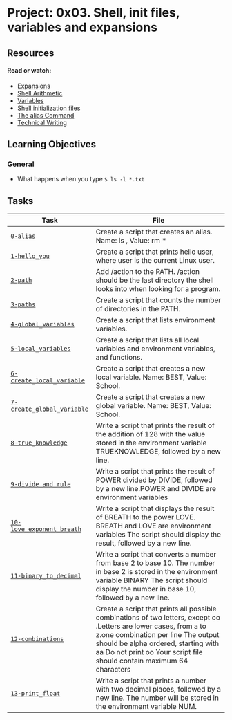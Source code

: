 # Project: 0x03. Shell, init files, variables and expansions

## Resources

#### Read or watch:

* [Expansions](https://intranet.alxswe.com/rltoken/oXnzBjLBA9t9dr7WuftdmQ)
* [Shell Arithmetic](https://intranet.alxswe.com/rltoken/PLSUQnBcKKU5eEgRfRDlug)
* [Variables](https://intranet.alxswe.com/rltoken/SvdGNZJjKsPghzZEhaWu4Q)
* [Shell initialization files](https://intranet.alxswe.com/rltoken/tqud57kjsSYgDfeZDlwl3g)
* [The alias Command](https://intranet.alxswe.com/rltoken/1Z3nYPjmidqQJXcWQ9Fkug)
* [Technical Writing](https://intranet.alxswe.com/rltoken/wYrZr3t3DeAE8PpYHYWGiw)
## Learning Objectives

### General

* What happens when you type <code>$ ls -l *.txt</code>
## Tasks

| Task | File |
| ---- | ---- |
|<code>[0-alias](./0-alias)</code>|Create a script that creates an alias. Name: ls , Value: rm *|
|<code>[1-hello_you](./1-hello_you)</code>|Create a script that prints hello user, where user is the current Linux user.|
|<code>[2-path](./2-path)</code>|Add /action to the PATH. /action should be the last directory the shell looks into when looking for a program.|
|<code>[3-paths](./3-paths)</code>|Create a script that counts the number of directories in the PATH. |
|<code>[4-global_variables](./4-global_variables)</code>|Create a script that lists environment variables.|
|<code>[5-local_variables](./5-local_variables)</code>|Create a script that lists all local variables and environment variables, and functions.|
|<code>[6-create_local_variable](./6-create_local_variable)</code>|Create a script that creates a new local variable. Name: BEST, Value: School.|
|<code>[7-create_global_variable](./7-create_global_variable)</code>|Create a script that creates a new global variable. Name: BEST, Value: School.|
|<code>[8-true_knowledge](./8-true_knowledge)</code>|Write a script that prints the result of the addition of 128 with the value stored in the environment variable TRUEKNOWLEDGE, followed by a new line.|
|<code>[9-divide_and_rule](./9-divide_and_rule)</code>| Write a script that prints the result of POWER divided by DIVIDE, followed by a new line.POWER and DIVIDE are environment variables|
|<code>[10-love_exponent_breath](./10-love_exponent_breath)</code>|Write a script that displays the result of BREATH to the power LOVE. BREATH and LOVE are environment variables The script should display the result, followed by a new line. |
|<code>[11-binary_to_decimal](./11-binary_to_decimal)</code>| Write a script that converts a number from base 2 to base 10. The number in base 2 is stored in the environment variable BINARY The script should display the number in base 10, followed by a new line. |
|<code>[12-combinations](./12-combinations)</code>|Create a script that prints all possible combinations of two letters, except oo .Letters are lower cases, from a to z.one combination per line The output should be alpha ordered, starting with aa Do not print oo Your script file should contain maximum 64 characters |
|<code>[13-print_float](./13-print_float)</code>|Write a script that prints a number with two decimal places, followed by a new line. The number will be stored in the environment variable NUM.|